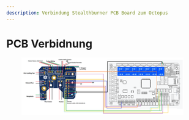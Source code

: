 ```yaml
---
description: Verbindung Stealthburner PCB Board zum Octopus
---
```


# PCB Verbidnung

<figure><img src="../../../../../.gitbook/assets/SB_PCB_Octopus.png" alt=""><figcaption></figcaption></figure>
